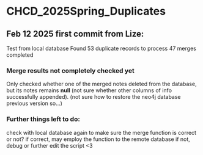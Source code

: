 # CHCD_2025Spring_Duplicates

## Feb 12 2025 first commit from Lize:
Test from local database
Found 53 duplicate records to process
47 merges completed

### Merge results not completely checked yet
Only checked whether one of the merged notes deleted from the database, but its notes remains **null** (not sure whether other columns of info successfully appended). 
(not sure how to restore the neo4j database previous version so...)

### Further things left to do:
check with local database again to make sure the merge function is correct or not? 
if correct, may employ the function to the remote database
if not, debug or further edit the script <3 
